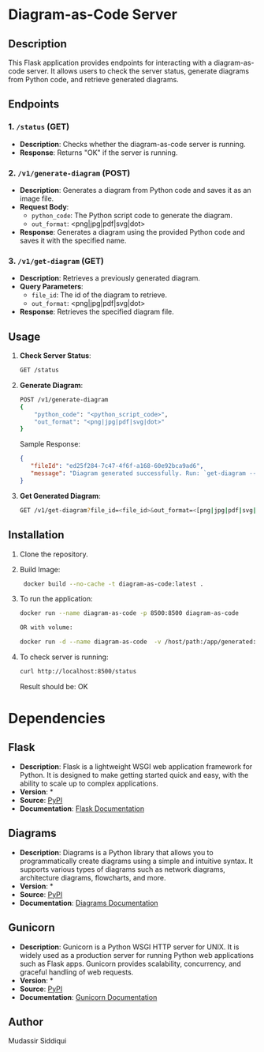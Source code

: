 # Diagram-as-Code Server

## Description

This Flask application provides endpoints for interacting with a diagram-as-code server. It allows users to check the server status, generate diagrams from Python code, and retrieve generated diagrams.

## Endpoints

### 1. `/status` (GET)

- **Description**: Checks whether the diagram-as-code server is running.
- **Response**: Returns "OK" if the server is running.

### 2. `/v1/generate-diagram` (POST)

- **Description**: Generates a diagram from Python code and saves it as an image file.
- **Request Body**:
  - `python_code`: The Python script code to generate the diagram.
  - `out_format`: <png|jpg|pdf|svg|dot>
- **Response**: Generates a diagram using the provided Python code and saves it with the specified name.

### 3. `/v1/get-diagram` (GET)

- **Description**: Retrieves a previously generated diagram.
- **Query Parameters**:
  - `file_id`: The id of the diagram to retrieve.
  - `out_format`: <png|jpg|pdf|svg|dot>
- **Response**: Retrieves the specified diagram file.

## Usage

1. **Check Server Status**:
   ```bash
   GET /status
   ```

2. **Generate Diagram**:
   ```bash
   POST /v1/generate-diagram
   {
       "python_code": "<python_script_code>",
       "out_format": "<png|jpg|pdf|svg|dot>"
   }
   ```
   Sample Response:
   ```json
   {
      "fileId": "ed25f284-7c47-4f6f-a168-60e92bca9ad6",
      "message": "Diagram generated successfully. Run: `get-diagram --file=ed25f284-7c47-4f6f-a168-60e92bca9ad6 [--outdir=<out dir location>] [--format=<[png|jpg|pdf|svg|dot]>]`"
   }
   ```

3. **Get Generated Diagram**:
   ```bash
   GET /v1/get-diagram?file_id=<file_id>&out_format=<[png|jpg|pdf|svg|dot]>
   ```


## Installation

1. Clone the repository.
2. Build Image:
   ```bash
    docker build --no-cache -t diagram-as-code:latest .
   ```
3. To run the application:
   ```bash
   docker run --name diagram-as-code -p 8500:8500 diagram-as-code

   OR with volume:

   docker run -d --name diagram-as-code  -v /host/path:/app/generated:rw -p 8500:8500 diagram-as-code
   ```

4. To check server is running:
    ```bash
    curl http://localhost:8500/status
    ```
    Result should be: OK

# Dependencies

## Flask

- **Description**: Flask is a lightweight WSGI web application framework for Python. It is designed to make getting started quick and easy, with the ability to scale up to complex applications.
- **Version**: *
- **Source**: [PyPI](https://pypi.org/project/Flask/)
- **Documentation**: [Flask Documentation](https://flask.palletsprojects.com/)

## Diagrams

- **Description**: Diagrams is a Python library that allows you to programmatically create diagrams using a simple and intuitive syntax. It supports various types of diagrams such as network diagrams, architecture diagrams, flowcharts, and more.
- **Version**: *
- **Source**: [PyPI](https://pypi.org/project/diagrams/)
- **Documentation**: [Diagrams Documentation](https://diagrams.mingrammer.com/)

## Gunicorn

- **Description**: Gunicorn is a Python WSGI HTTP server for UNIX. It is widely used as a production server for running Python web applications such as Flask apps. Gunicorn provides scalability, concurrency, and graceful handling of web requests.
- **Version**: *
- **Source**: [PyPI](https://pypi.org/project/gunicorn/)
- **Documentation**: [Gunicorn Documentation](https://docs.gunicorn.org/en/stable/)


## Author

Mudassir Siddiqui
